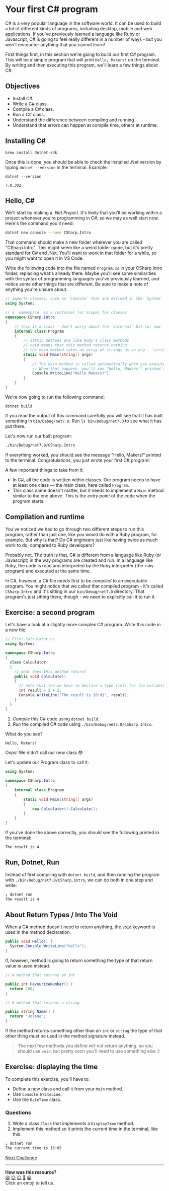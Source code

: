 # Your first C# program

C# is a very popular language in the software world. It can be used to build a lot of different kinds of programs, including desktop, mobile and web applications. If you've previously learned a language like Ruby or Javascript, C# is going to feel really different in a number of ways - but you won't encounter anything that you cannot learn!

First things first, in this section we're going to build our first C# program. This will be a simple program that will print `Hello, Makers!` on the terminal. By writing and then executing this program, we'll learn a few things about C#.

<!-- OMITTED -->

## Objectives

 * Install C#.
 * Write a C# class.
 * Compile a C# class.
 * Run a C# class.
 * Understand the difference between compiling and running.
 * Understand that errors can happen at compile time, others at runtime.

## Installing C#

```
brew install dotnet-sdk
```

Once this is done, you should be able to check the installed .Net version by typing `dotnet --version` in the terminal. Example:

```
dotnet --version

7.0.302
```

## Hello, C#

<!-- OMITTED -->

We'll start by making a *.Net Project*. It's likely that you'll be working within a project whenever you're programming in C#, so we may as well start now. Here's the command you'll need:
```zsh
dotnet new console --name CSharp.Intro
```
That command should make a new folder wherever you are called "CSharp.Intro". This might seem like a weird folder name, but it's pretty standard for C# and .Net. You'll want to work in that folder for a while, so you might want to open it in VS Code.

Write the following code into the file named `Program.cs` in your CSharp.Intro folder, replacing what's already there. Maybe you'll see some similarities with the syntax of programming languages you've previously learned, and notice some other things that are different. Be sure to make a note of anything you're unsure about.

<!-- OMITTED -->

```cs
// imports classes, such as `Console` that are defined in the `System` namespace
using System;

// a `namespace` is a container (or scope) for classes
namespace CSharp.Intro
{
    // this is a class - don't worry about the `internal` bit for now
    internal class Program
    {
        // static methods are like Ruby's class methods
        // void means that this method returns nothing
        // the main method takes an array of strings as an arg - `string[]`
        static void Main(string[] args)
        {
            // The main method is called automatically when you execute the program
            // When that happens, you'll see "Hello, Makers!" printed to the terminal
            Console.WriteLine("Hello Makers!");
        }
    }
}
```

We're now going to run the following command:

```
dotnet build
```
 
If you read the output of this command carefully you will see that it has built something in `bin/Debug/net7.0`. Run `ls bin/Debug/net7.0` to see what it has put there.

Let's now run our built program:

```zsh
./bin/Debug/net7.0/CSharp.Intro 
```

If everything worked, you should see the message "Hello, Makers!" printed to the terminal. Congratulations, you just wrote your first C# program!

A few important things to take from it:
  * In C#, all the code is written within classes. Our program needs to have at least one class — the main class, here called `Program`.
  * This class name doesn't matter, but it needs to implement a `Main` method similar to the one above. This is the *entry point* of the code when the program starts.

## Compilation and runtime

You've noticed we had to go through two different steps to run this program, rather than just one, like you would do with a Ruby program, for example. But why is that? Do C# engineers just like having twice as much work to do, compared to Ruby developers?

Probably not. The truth is that, C# is different from a language like Ruby (or Javascript) in the way programs are created and run. In a language like Ruby, the code is read and interpreted by the Ruby interpreter (the `ruby` program) and executed at the same time.

In C#, however, a C# file needs first to be *compiled* to an executable program. You might notice that we called that compiled program - it's called `CSharp.Intro` and it's sitting in our `bin/Debug/net7.0` directory. That program's just sitting there, though - we need to explicitly call it to run it.

## Exercise: a second program

Let's have a look at a slightly more complex C# program. Write this code in a new file:

```cs
// File: Calculator.cs
using System;

namespace CSharp.Intro
{
  class Calculator
  {
    // what does this method return?
    public void Calculate()
    {
      // note that the we have to declare a type (int) for the variable (result)
      int result = 2 + 2;
      Console.WriteLine("The result is {0:d}", result);
    }
  }
}
```

1. *Compile* this C# code using `dotnet build`.
2. *Run* the compiled C# code using `./bin/Debug/net7.0/CSharp.Intro`.

What do you see?

```zsh
Hello, Makers!
```

Oops! We didn't call our new class :flushed:

Let's update our Program class to call it:
```cs
using System;

namespace CSharp.Intro
{
    internal class Program
    {
        static void Main(string[] args)
        {
            new Calculator().Calculate();
        }
    }
}
```

If you've done the above correctly, you should see the following printed in the terminal:
```
The result is 4
```

## Run, Dotnet, Run

Instead of first compiling with `dotnet build`, and then running the program with `./bin/Debug/net7.0/CSharp.Intro`, we can do both in one step and write:

```bash
; dotnet run
The result is 4
```

## About Return Types / Into The Void

When a C# method doesn't need to return anything, the `void` keyword is used in the method declaration.

```csharp
public void Hello() {
  System.Console.WriteLine("Hello");
}
```

If, however, method is going to return something the type of that return value is used instead.

```csharp
// A method that returns an int

public int FavouriteNumber() {
  return 100;
}

// A method that returns a string

public string Name() {
  return "Jolene";
}
```

If the method returns something other than an `int` or `string` the type of that other thing must be used in the method signature instead.

> The next few methods you define will not return anything, so you should use `void`, but pretty soon you'll need to use something else :)

## Exercise: displaying the time

<!-- OMITTED -->

To complete this exercise, you'll have to:
  * Define a new class and call it from your `Main` method.
  * Use `Console.WriteLine`.
  * Use the `DateTime` class.

### Questions

1. Write a class `Clock` that implements a `DisplayTime` method.
2. Implement this method so it prints the current time in the terminal, like this:

```bash
; dotnet run
The current time is 15:05
```


[Next Challenge](02_compile_error.md)

<!-- BEGIN GENERATED SECTION DO NOT EDIT -->

---

**How was this resource?**  
[😫](https://airtable.com/shrUJ3t7KLMqVRFKR?prefill_Repository=makersacademy%2Fcsharp-fundamentals&prefill_File=main%2F01_first_csharp_program.md&prefill_Sentiment=😫) [😕](https://airtable.com/shrUJ3t7KLMqVRFKR?prefill_Repository=makersacademy%2Fcsharp-fundamentals&prefill_File=main%2F01_first_csharp_program.md&prefill_Sentiment=😕) [😐](https://airtable.com/shrUJ3t7KLMqVRFKR?prefill_Repository=makersacademy%2Fcsharp-fundamentals&prefill_File=main%2F01_first_csharp_program.md&prefill_Sentiment=😐) [🙂](https://airtable.com/shrUJ3t7KLMqVRFKR?prefill_Repository=makersacademy%2Fcsharp-fundamentals&prefill_File=main%2F01_first_csharp_program.md&prefill_Sentiment=🙂) [😀](https://airtable.com/shrUJ3t7KLMqVRFKR?prefill_Repository=makersacademy%2Fcsharp-fundamentals&prefill_File=main%2F01_first_csharp_program.md&prefill_Sentiment=😀)  
Click an emoji to tell us.

<!-- END GENERATED SECTION DO NOT EDIT -->
